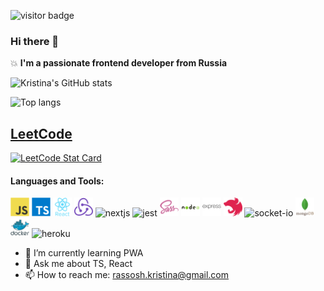 ![visitor badge](https://visitor-badge.glitch.me/badge?page_id=rasskris.rasskris&left_color=black&right_color=green) 

### Hi there 👋

:boom: **I'm a passionate frontend developer from Russia**

![Kristina's GitHub stats](https://github-readme-stats.vercel.app/api?username=rasskris&theme=merko&show_icons=true)

![Top langs](https://github-readme-stats.vercel.app/api/top-langs/?username=rasskris&theme=merko&layout=compact)

## [LeetCode](https://leetcode.com/rasskris)
<a href="https://github.com/KnlnKS/leetcode-stats">
  <img alt="LeetCode Stat Card" src="https://apu5rh8gxk.execute-api.us-east-1.amazonaws.com/default/leetcode-stats?username=Rasskris&theme=dark" width="400"/>
</a>


<h4 align="left">Languages and Tools:</h3>
<p>
  <img src="https://raw.githubusercontent.com/devicons/devicon/master/icons/javascript/javascript-original.svg" alt="javascript" width="30" height="30"/>
  <img src="https://raw.githubusercontent.com/devicons/devicon/master/icons/typescript/typescript-original.svg" alt="typescript" width="30" height="30"/>
  <img src="https://raw.githubusercontent.com/devicons/devicon/master/icons/react/react-original-wordmark.svg" alt="react" width="30" height="30"/>
  <img src="https://raw.githubusercontent.com/devicons/devicon/master/icons/redux/redux-original.svg" alt="redux" width="30" height="30"/> 
  <img src="https://cdn.worldvectorlogo.com/logos/nextjs-2.svg" alt="nextjs" width="30" height="30"/>
  <img src="https://www.vectorlogo.zone/logos/jestjsio/jestjsio-icon.svg" alt="jest" width="30" height="30"/>
  <img src="https://raw.githubusercontent.com/devicons/devicon/master/icons/sass/sass-original.svg" alt="sass" width="30" height="30"/> 
  <img src="https://raw.githubusercontent.com/devicons/devicon/master/icons/nodejs/nodejs-original-wordmark.svg" alt="nodejs" width="30" height="30"/>
  <img src="https://raw.githubusercontent.com/devicons/devicon/master/icons/express/express-original-wordmark.svg" alt="express" width="30" height="30"/>
  <img src="https://raw.githubusercontent.com/devicons/devicon/master/icons/nestjs/nestjs-plain.svg" alt="nestjs" width="30" height="30"/>
  <img src="https://user-images.githubusercontent.com/62946911/147670564-f2c8bf84-c543-4981-b7e4-9a41ba60ecc7.png" alt="socket-io" width="30" height="30"/>
  <img src="https://raw.githubusercontent.com/devicons/devicon/master/icons/mongodb/mongodb-original-wordmark.svg" alt="mongodb" width="30" height="30"/> 
  <img src="https://raw.githubusercontent.com/devicons/devicon/master/icons/docker/docker-original-wordmark.svg" alt="docker" width="30" height="30"/> 
  <img src="https://www.vectorlogo.zone/logos/heroku/heroku-icon.svg" alt="heroku" width="30" height="30"/>
</p>


- 🌱 I’m currently learning PWA
- 💬 Ask me about TS, React
- 📫 How to reach me: rassosh.kristina@gmail.com
